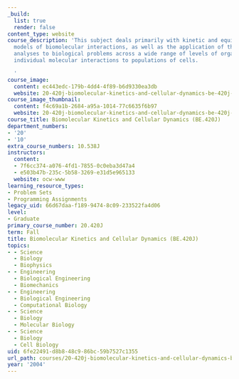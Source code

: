 ```yaml
---
_build:
  list: true
  render: false
content_type: website
course_description: 'This subject deals primarily with kinetic and equilibrium mathematical
  models of biomolecular interactions, as well as the application of these quantitative
  analyses to biological problems across a wide range of levels of organization, from
  individual molecular interactions to populations of cells.

  '
course_image:
  content: ec443edc-179b-4dd4-4f89-b6d9330ea3db
  website: 20-420j-biomolecular-kinetics-and-cellular-dynamics-be-420j-fall-2004
course_image_thumbnail:
  content: f4c69a1b-2684-a95a-1014-77c6635f6b97
  website: 20-420j-biomolecular-kinetics-and-cellular-dynamics-be-420j-fall-2004
course_title: Biomolecular Kinetics and Cellular Dynamics (BE.420J)
department_numbers:
- '20'
- '10'
extra_course_numbers: 10.538J
instructors:
  content:
  - 7f6cc374-a076-4fd1-7855-0c0eba3d47a4
  - e503b47b-235c-5b58-3269-e31d5e965133
  website: ocw-www
learning_resource_types:
- Problem Sets
- Programming Assignments
legacy_uid: 66d67daa-f189-9474-8c09-233522fa4d06
level:
- Graduate
primary_course_number: 20.420J
term: Fall
title: Biomolecular Kinetics and Cellular Dynamics (BE.420J)
topics:
- - Science
  - Biology
  - Biophysics
- - Engineering
  - Biological Engineering
  - Biomechanics
- - Engineering
  - Biological Engineering
  - Computational Biology
- - Science
  - Biology
  - Molecular Biology
- - Science
  - Biology
  - Cell Biology
uid: 6fe22491-d8b8-48c9-86bc-59b7527c1355
url_path: courses/20-420j-biomolecular-kinetics-and-cellular-dynamics-be-420j-fall-2004
year: '2004'
---
```

